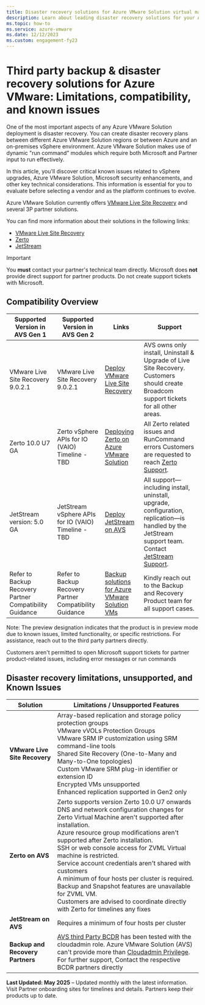 ```yaml
---
title: Disaster recovery solutions for Azure VMware Solution virtual machines
description: Learn about leading disaster recovery solutions for your Azure VMware Solution private cloud.
ms.topic: how-to
ms.service: azure-vmware
ms.date: 12/12/2023
ms.custom: engagement-fy23
---
```


# Third party backup & disaster recovery solutions for Azure VMware: Limitations, compatibility, and known issues

One of the most important aspects of any Azure VMware Solution deployment is disaster recovery. You can create disaster recovery plans between different Azure VMware Solution regions or between Azure and an on-premises vSphere environment. Azure VMware Solution makes use of dynamic "run command" modules which require both Microsoft and Partner input to run effectively.  

In this article, you'll discover critical known issues related to vSphere upgrades, Azure VMware Solution, Microsoft security enhancements, and other key technical considerations. This information is essential for you to evaluate before selecting a vendor and as the platform continues to evolve.

Azure VMware Solution currently offers [VMware Live Site Recovery](disaster-recovery-using-vmware-site-recovery-manager.md) and several 3P partner solutions.

You can find more information about their solutions in the following links:
- [VMware Live Site Recovery](/azure/azure-vmware/disaster-recovery-using-vmware-site-recovery-manager)
- [Zerto](https://help.zerto.com/category/AVS)
- [JetStream](https://www.jetstreamsoft.com/2020/09/28/disaster-recovery-for-avs/)

> [!IMPORTANT]
> You **must** contact your partner's technical team directly. Microsoft does **not** provide direct support for partner products. Do not create support tickets with Microsoft.


## Compatibility Overview

| Supported Version in AVS Gen 1 | Supported Version in AVS Gen 2 | Links                                                                 | Support                                                                                                                                     |
|-------------------------------------------|-------------------------------------------|------------------------------------------------------------------------|---------------------------------------------------------------------------------------------------------------------------------------------|
| VMware Live Site Recovery 9.0.2.1      | VMware Live Site Recovery 9.0.2.1                           | [Deploy VMware Live Site Recovery](/azure/azure-vmware/disaster-recovery-using-vmware-site-recovery-manager)                | AVS owns only install, Uninstall & Upgrade of Live Site Recovery. Customers should create Broadcom support tickets for all other areas.     |
| Zerto 10.0 U7 GA| Zerto vSphere APIs for IO (VAIO) Timeline - TBD | [Deploying Zerto on Azure VMware Solution](https://help.zerto.com/category/AVS)         | All Zerto related issues and RunCommand errors Customers are requested to reach [Zerto Support](https://www.zerto.com/myzerto/support/create-case/).                       |
| JetStream version: 5.0 GA | JetStream vSphere APIs for IO (VAIO) Timeline - TBD | [Deploy JetStream on AVS](https://www.jetstreamsoft.com/2020/09/28/disaster-recovery-for-avs/)                         | All support—including install, uninstall, upgrade, configuration, replication—is handled by the JetStream support team. Contact [JetStream Support](https://jetstreamsoft.com/about/contact/). |
|Refer to Backup Recovery Partner Compatibility Guidance |Refer to Backup Recovery Partner Compatibility Guidance                     | [Backup solutions for Azure VMware Solution VMs](/azure/azure-vmware/ecosystem-back-up-vms) | Kindly reach out to the Backup and Recovery Product team for all support cases.                                                             |

Note: The preview designation indicates that the product is in preview mode due to known issues, limited functionality, or specific restrictions. For assistance, reach out to the third party partners directly.

Customers aren't permitted to open Microsoft support tickets for partner product-related issues, including error messages or run commands


## Disaster recovery limitations, unsupported, and Known Issues

| Solution            | Limitations / Unsupported Features                                                                                          |
|---------------------|------------------------------------------------------------------------------------------------------------------------------|
| **VMware Live Site Recovery** | Array-based replication and storage policy protection groups <br> VMware vVOLs Protection Groups<br> VMware SRM IP customization using SRM command-line tools <br> Shared Site Recovery (One-to-Many and Many-to-One topologies) <br> Custom VMware SRM plug-in identifier or extension ID <br> Encrypted VMs unsupported <br> Enhanced replication supported in Gen2 only |
| **Zerto on AVS**  | Zerto supports version Zerto 10.0 U7 onwards <br> DNS and network configuration changes for Zerto Virtual Machine aren't supported after installation.<br> Azure resource group modifications aren't supported after Zerto installation.<br> SSH or web console access for ZVML Virtual machine is restricted.<br> Service account credentials aren't shared with customers<br> A minimum of four hosts per cluster is required.<br> Backup and Snapshot features are unavailable for ZVML VM. <br> Customers are advised to coordinate directly with Zerto for timelines any fixes|
| **JetStream on AVS**| Requires a minimum of four hosts per cluster                                                                                  |
| **Backup and Recovery Partners**|[AVS third Party BCDR](/azure/azure-vmware/ecosystem-back-up-vms) has been tested with the cloudadmin role. Azure VMware Solution (AVS) can't provide more than [Cloudadmin Privilege](/azure/azure-vmware/architecture-identity). For further support, Contact the respective BCDR partners directly|




**Last Updated: May 2025** – Updated monthly with the latest information. Visit Partner onboarding sites for timelines and details. Partners keep their products up to date.
